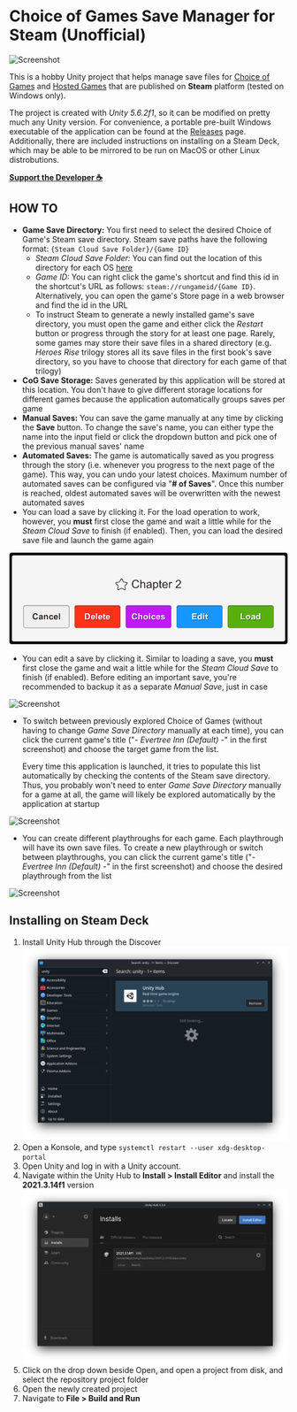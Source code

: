 # Choice of Games Save Manager for Steam (Unofficial)

![Screenshot](Images/MainWindow.png)

This is a hobby Unity project that helps manage save files for [Choice of Games](https://store.steampowered.com/search/?publisher=Choice%20of%20Games) and [Hosted Games](https://store.steampowered.com/search/?publisher=Hosted%20Games) that are published on **Steam** platform (tested on Windows only).

The project is created with *Unity 5.6.2f1*, so it can be modified on pretty much any Unity version. For convenience, a portable pre-built Windows executable of the application can be found at the [Releases](https://github.com/yasirkula/UnityChoiceOfGamesSaveManager/releases) page. Additionally, there are included instructions on installing on a Steam Deck, which may be able to be mirrored to be run on MacOS or other Linux distrobutions.

**[Support the Developer ☕](https://yasirkula.itch.io/unity3d)**

## HOW TO

- **Game Save Directory:** You first need to select the desired Choice of Game's Steam save directory. Steam save paths have the following format: `{Steam Cloud Save Folder}/{Game ID}`
  - *Steam Cloud Save Folder:* You can find out the location of this directory for each OS [here](https://help.steampowered.com/en/faqs/view/68D2-35AB-09A9-7678)
  - *Game ID:* You can right click the game's shortcut and find this id in the shortcut's URL as follows: `steam://rungameid/{Game ID}`. Alternatively, you can open the game's Store page in a web browser and find the id in the URL
  - To instruct Steam to generate a newly installed game's save directory, you must open the game and either click the *Restart* button or progress through the story for at least one page. Rarely, some games may store their save files in a shared directory (e.g. *Heroes Rise* trilogy stores all its save files in the first book's save directory, so you have to choose that directory for each game of that trilogy)
- **CoG Save Storage:** Saves generated by this application will be stored at this location. You don't have to give different storage locations for different games because the application automatically groups saves per game
- **Manual Saves:** You can save the game manually at any time by clicking the **Save** button. To change the save's name, you can either type the name into the input field or click the dropdown button and pick one of the previous manual saves' name
- **Automated Saves:** The game is automatically saved as you progress through the story (i.e. whenever you progress to the next page of the game). This way, you can undo your latest choices. Maximum number of automated saves can be configured via "**# of Saves**". Once this number is reached, oldest automated saves will be overwritten with the newest automated saves
- You can load a save by clicking it. For the load operation to work, however, you **must** first close the game and wait a little while for the *Steam Cloud Save* to finish (if enabled). Then, you can load the desired save file and launch the game again

![Screenshot](Images/LoadDialog.png)

- You can edit a save by clicking it. Similar to loading a save, you **must** first close the game and wait a little while for the *Steam Cloud Save* to finish (if enabled). Before editing an important save, you're recommended to backup it as a separate *Manual Save*, just in case

![Screenshot](Images/SaveEditor.png)

- To switch between previously explored Choice of Games (without having to change *Game Save Directory* manually at each time), you can click the current game's title ("*- Evertree Inn (Default) -*" in the first screenshot) and choose the target game from the list.
  
  Every time this application is launched, it tries to populate this list automatically by checking the contents of the Steam save directory. Thus, you probably won't need to enter *Game Save Directory* manually for a game at all, the game will likely be explored automatically by the application at startup

![Screenshot](Images/GameSelectionDialog.png)

- You can create different playthroughs for each game. Each playthrough will have its own save files. To create a new playthrough or switch between playthroughs, you can click the current game's title ("*- Evertree Inn (Default) -*" in the first screenshot) and choose the desired playthrough from the list

![Screenshot](Images/PlaythroughSelectionDialog.png)

## Installing on Steam Deck

1. Install Unity Hub through the Discover ![Screenshot](Images/SteamDeck_UnityInstall.png)
1. Open a Konsole, and type `systemctl restart --user xdg-desktop-portal`
1. Open Unity and log in with a Unity account.
1. Navigate within the Unity Hub to **Install > Install Editor** and install the **2021.3.14f1** version ![Screenshot](Images/SteamDeck_UnityEditor.png)
1. Click on the drop down beside Open, and open a project from disk, and select the repository project folder
1. Open the newly created project
1. Navigate to **File > Build and Run**

